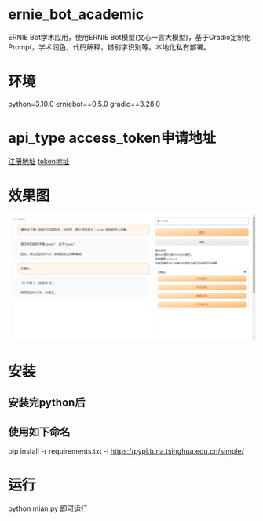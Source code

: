 # ernie_bot_academic
ERNIE Bot学术应用，使用ERNIE Bot模型(文心一言大模型)，基于Gradio定制化Prompt，学术润色，代码解释，错别字识别等。本地化私有部署。
# 环境
python=3.10.0
erniebot==0.5.0
gradio==3.28.0
# api_type access_token申请地址
[注册地址](https://aistudio.baidu.com/aistudio/newbie?invitation=1&sharedUserId=2320750&sharedUserName=apolloai)
[token地址](https://aistudio.baidu.com/index/accessToken)
# 效果图
![运行图](https://github.com/appolloqin/ernie_bot_academic/blob/main/1.png)
# 安装 
## 安装完python后
## 使用如下命名
pip install -r requirements.txt -i https://pypi.tuna.tsinghua.edu.cn/simple/
# 运行
python mian.py 即可运行

